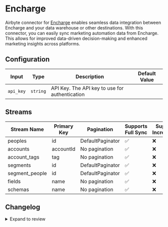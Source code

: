 # Encharge
Airbyte connector for [Encharge](https://encharge.io/) enables seamless data integration between Encharge and your data warehouse or other destinations. With this connector, you can easily sync marketing automation data from Encharge. This allows for improved data-driven decision-making and enhanced marketing insights across platforms.

## Configuration

| Input | Type | Description | Default Value |
|-------|------|-------------|---------------|
| `api_key` | `string` | API Key. The API key to use for authentication |  |

## Streams
| Stream Name | Primary Key | Pagination | Supports Full Sync | Supports Incremental |
|-------------|-------------|------------|---------------------|----------------------|
| peoples | id | DefaultPaginator | ✅ |  ❌  |
| accounts | accountId | No pagination | ✅ |  ❌  |
| account_tags | tag | No pagination | ✅ |  ❌  |
| segments | id | DefaultPaginator | ✅ |  ❌  |
| segment_people | id | DefaultPaginator | ✅ |  ❌  |
| fields | name | No pagination | ✅ |  ❌  |
| schemas | name | No pagination | ✅ |  ❌  |

## Changelog

<details>
  <summary>Expand to review</summary>

| Version          | Date              | Pull Request | Subject        |
|------------------|-------------------|--------------|----------------|
| 0.0.15 | 2025-03-22 | [55925](https://github.com/airbytehq/airbyte/pull/55925) | Update dependencies |
| 0.0.14 | 2025-03-08 | [55267](https://github.com/airbytehq/airbyte/pull/55267) | Update dependencies |
| 0.0.13 | 2025-03-01 | [54965](https://github.com/airbytehq/airbyte/pull/54965) | Update dependencies |
| 0.0.12 | 2025-02-22 | [54392](https://github.com/airbytehq/airbyte/pull/54392) | Update dependencies |
| 0.0.11 | 2025-02-15 | [53785](https://github.com/airbytehq/airbyte/pull/53785) | Update dependencies |
| 0.0.10 | 2025-02-08 | [53357](https://github.com/airbytehq/airbyte/pull/53357) | Update dependencies |
| 0.0.9 | 2025-02-01 | [52810](https://github.com/airbytehq/airbyte/pull/52810) | Update dependencies |
| 0.0.8 | 2025-01-25 | [52327](https://github.com/airbytehq/airbyte/pull/52327) | Update dependencies |
| 0.0.7 | 2025-01-18 | [51708](https://github.com/airbytehq/airbyte/pull/51708) | Update dependencies |
| 0.0.6 | 2025-01-11 | [51115](https://github.com/airbytehq/airbyte/pull/51115) | Update dependencies |
| 0.0.5 | 2024-12-28 | [50537](https://github.com/airbytehq/airbyte/pull/50537) | Update dependencies |
| 0.0.4 | 2024-12-21 | [50001](https://github.com/airbytehq/airbyte/pull/50001) | Update dependencies |
| 0.0.3 | 2024-12-14 | [49509](https://github.com/airbytehq/airbyte/pull/49509) | Update dependencies |
| 0.0.2 | 2024-12-12 | [49175](https://github.com/airbytehq/airbyte/pull/49175) | Update dependencies |
| 0.0.1 | 2024-11-08 | | Initial release by [@parthiv11](https://github.com/parthiv11) via Connector Builder |

</details>
